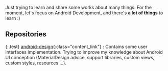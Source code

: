 Just trying to learn and share some works about many things. For the moment, let's focus on Android Development, and there's **a lot of things** to learn :)

## Repositories
	
{:.test}
[android-design](https://github.com/worknrole/android-design){:class="content_link"} : Contains some user interfaces implementation. Trying to improve my knowledge about Android UI conception (MaterialDesign advice, support libraries, custom views, custom styles, resources ...).